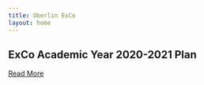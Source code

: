 ```yaml
---
title: Oberlin ExCo
layout: home
---
```

## ExCo Academic Year 2020-2021 Plan

<a href="/plan" class="primary-btn about-btn">Read More</a>


